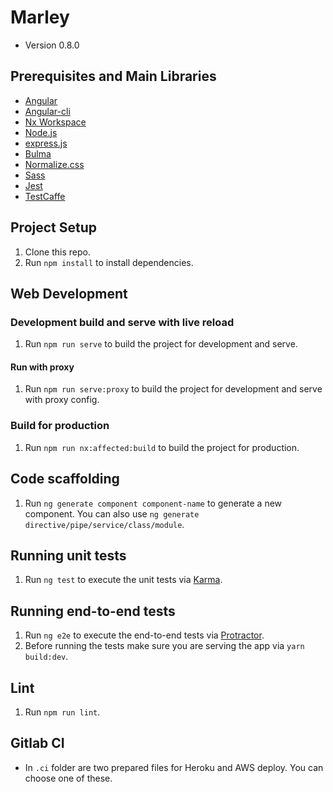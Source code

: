 # Marley

* Version 0.8.0

## Prerequisites and Main Libraries
* [Angular](https://angular.io/)
* [Angular-cli](https://github.com/angular/angular-cli)
* [Nx Workspace](https://nrwl.io/nx)
* [Node.js](https://nodejs.org/en/)
* [express.js](https://expressjs.com/)
* [Bulma](http://bulma.io/)
* [Normalize.css](http://necolas.github.io/normalize.css/)
* [Sass](http://sass-lang.com/)
* [Jest](https://jestjs.io/)
* [TestCaffe](https://devexpress.github.io/testcafe/)

## Project Setup
1. Clone this repo.
2. Run `npm install` to install dependencies.

## Web Development
### Development build and serve with live reload
1. Run `npm run serve` to build the project for development and serve.

#### Run with proxy
1. Run `npm run serve:proxy` to build the project for development and serve with proxy config.

### Build for production
1. Run `npm run nx:affected:build` to build the project for production.

## Code scaffolding
1. Run `ng generate component component-name` to generate a new component. You can also use `ng generate directive/pipe/service/class/module`.

## Running unit tests
1. Run `ng test` to execute the unit tests via [Karma](https://karma-runner.github.io).

## Running end-to-end tests
1. Run `ng e2e` to execute the end-to-end tests via [Protractor](http://www.protractortest.org/).
2. Before running the tests make sure you are serving the app via `yarn build:dev`.

## Lint
1. Run `npm run lint`.

## Gitlab CI
* In `.ci` folder are two prepared files for Heroku and AWS deploy. You can choose one of these.